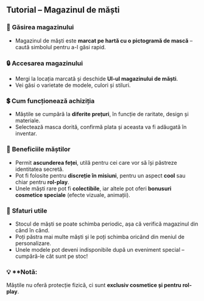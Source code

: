 

## Tutorial – Magazinul de măști

### 🔎 **Găsirea magazinului**

   * Magazinul de măști este **marcat pe hartă cu o pictogramă de mască** – caută simbolul pentru a-l găsi rapid.

### 🔒 **Accesarea magazinului**

   * Mergi la locația marcată și deschide **UI-ul magazinului de măști**.
   * Vei găsi o varietate de modele, culori și stiluri.

### 💲 **Cum funcționează achiziția**

   * Măștile se cumpără la **diferite prețuri**, în funcție de raritate, design și materiale.
   * Selectează masca dorită, confirmă plata și aceasta va fi adăugată în inventar.

### 🌟 **Beneficiile măștilor**

   * Permit **ascunderea feței**, utilă pentru cei care vor să își păstreze identitatea secretă.
   * Pot fi folosite pentru **discreție în misiuni**, pentru un aspect **cool** sau chiar pentru **rol-play**.
   * Unele măști rare pot fi **colectibile**, iar altele pot oferi **bonusuri cosmetice speciale** (efecte vizuale, animații).

### 📢 **Sfaturi utile**

   * Stocul de măști se poate schimba periodic, așa că verifică magazinul din când în când.
   * Poți păstra mai multe măști și le poți schimba oricând din meniul de personalizare.
   * Unele modele pot deveni indisponibile după un eveniment special – cumpără-le cât sunt pe stoc!

### 💡 **Notă:
 Măștile nu oferă protecție fizică, ci sunt **exclusiv cosmetice și pentru rol-play**.
